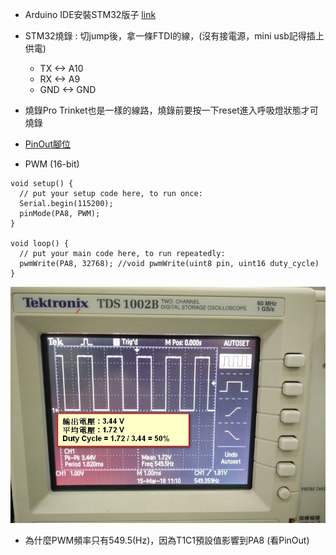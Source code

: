 * Arduino IDE安裝STM32版子 [link](http://wiki.stm32duino.com/index.php?title=Boards_Manager_package)

* STM32燒錄 : 切jump後，拿一條FTDI的線，(沒有接電源，mini usb記得插上供電)
    * TX <-> A10
    * RX <-> A9
    * GND <-> GND

* 燒錄Pro Trinket也是一樣的線路，燒錄前要按一下reset進入呼吸燈狀態才可燒錄

* [PinOut腳位](http://wiki.stm32duino.com/index.php?title=File:Bluepillpinout.gif)

* PWM (16-bit)
```
void setup() {
  // put your setup code here, to run once:
  Serial.begin(115200);
  pinMode(PA8, PWM);
}

void loop() {
  // put your main code here, to run repeatedly:
  pwmWrite(PA8, 32768); //void pwmWrite(uint8 pin, uint16 duty_cycle)
}
```
![alt text](https://github.com/JiaMauJian/iot-test/blob/master/STM32/pwm.jpg?raw=true)

* 為什麼PWM頻率只有549.5(Hz)，因為T1C1預設值影響到PA8 (看PinOut)
